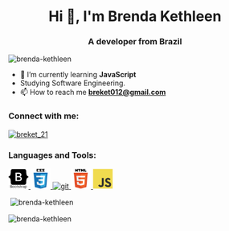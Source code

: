 <h1 align="center">Hi 👋, I'm Brenda Kethleen</h1>
<h3 align="center">A developer from Brazil</h3>

<p align="left"> <img src="https://komarev.com/ghpvc/?username=brenda-kethleen&label=Profile%20views&color=0e75b6&style=flat" alt="brenda-kethleen" /> </p>

- 🌱 I’m currently learning **JavaScript**
- Studying Software Engineering.
- 📫 How to reach me **breket012@gmail.com**

<h3 align="left">Connect with me:</h3>
<p align="left">
<a href="https://instagram.com/breket_21" target="blank"><img align="center" src="https://raw.githubusercontent.com/rahuldkjain/github-profile-readme-generator/master/src/images/icons/Social/instagram.svg" alt="breket_21" height="30" width="40" /></a>
</p>

<h3 align="left">Languages and Tools:</h3>
<p align="left"> <a href="https://getbootstrap.com" target="_blank"> <img src="https://raw.githubusercontent.com/devicons/devicon/master/icons/bootstrap/bootstrap-plain-wordmark.svg" alt="bootstrap" width="40" height="40"/> </a> <a href="https://www.w3schools.com/css/" target="_blank"> <img src="https://raw.githubusercontent.com/devicons/devicon/master/icons/css3/css3-original-wordmark.svg" alt="css3" width="40" height="40"/> </a> <a href="https://git-scm.com/" target="_blank"> <img src="https://www.vectorlogo.zone/logos/git-scm/git-scm-icon.svg" alt="git" width="40" height="40"/> </a> <a href="https://www.w3.org/html/" target="_blank"> <img src="https://raw.githubusercontent.com/devicons/devicon/master/icons/html5/html5-original-wordmark.svg" alt="html5" width="40" height="40"/> </a> <a href="https://developer.mozilla.org/en-US/docs/Web/JavaScript" target="_blank"> <img src="https://raw.githubusercontent.com/devicons/devicon/master/icons/javascript/javascript-original.svg" alt="javascript" width="40" height="40"/> </a> </p>



<p>&nbsp;<img align="center" src="https://github-readme-stats.vercel.app/api?username=brenda-kethleen&show_icons=true&locale=en" alt="brenda-kethleen" /></p>

<p><img align="center" src="https://github-readme-streak-stats.herokuapp.com/?user=brenda-kethleen&" alt="brenda-kethleen" /></p>
